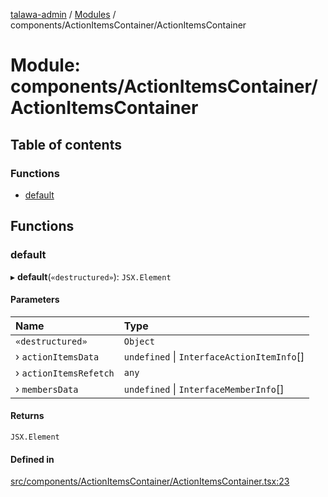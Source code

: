 [talawa-admin](../README.md) / [Modules](../modules.md) / components/ActionItemsContainer/ActionItemsContainer

# Module: components/ActionItemsContainer/ActionItemsContainer

## Table of contents

### Functions

- [default](components_ActionItemsContainer_ActionItemsContainer.md#default)

## Functions

### default

▸ **default**(`«destructured»`): `JSX.Element`

#### Parameters

| Name | Type |
| :------ | :------ |
| `«destructured»` | `Object` |
| › `actionItemsData` | `undefined` \| `InterfaceActionItemInfo`[] |
| › `actionItemsRefetch` | `any` |
| › `membersData` | `undefined` \| `InterfaceMemberInfo`[] |

#### Returns

`JSX.Element`

#### Defined in

[src/components/ActionItemsContainer/ActionItemsContainer.tsx:23](https://github.com/wasifkareem/talawa-admin/blob/fcbba3f/src/components/ActionItemsContainer/ActionItemsContainer.tsx#L23)
